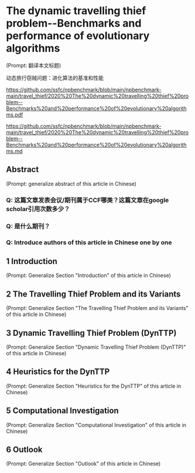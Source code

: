 # The dynamic travelling thief problem--Benchmarks and performance of evolutionary algorithms

(Prompt: 翻译本文标题)

动态旅行窃贼问题：进化算法的基准和性能

https://github.com/ssfc/npbenchmark/blob/main/npbenchmark-main/travel_thief/2020%20The%20dynamic%20travelling%20thief%20problem--Benchmarks%20and%20performance%20of%20evolutionary%20algorithms.pdf

https://github.com/ssfc/npbenchmark/blob/main/npbenchmark-main/travel_thief/2020%20The%20dynamic%20travelling%20thief%20problem--Benchmarks%20and%20performance%20of%20evolutionary%20algorithms.md

## Abstract

(Prompt: generalize abstract of this article in Chinese)

### Q: 这篇文章发表会议/期刊属于CCF哪类？这篇文章在google scholar引用次数多少？

### Q: 是什么期刊？

### Q: Introduce authors of this article in Chinese one by one

## 1 Introduction

(Prompt: Generalize Section "Introduction" of this article in Chinese)

## 2 The Travelling Thief Problem and its Variants

(Prompt: Generalize Section "The Travelling Thief Problem and its Variants" of this article in Chinese)

## 3 Dynamic Travelling Thief Problem (DynTTP)

(Prompt: Generalize Section "Dynamic Travelling Thief Problem (DynTTP)" of this article in Chinese)

## 4 Heuristics for the DynTTP

(Prompt: Generalize Section "Heuristics for the DynTTP" of this article in Chinese)

## 5 Computational Investigation

(Prompt: Generalize Section "Computational Investigation" of this article in Chinese)

## 6 Outlook

(Prompt: Generalize Section "Outlook" of this article in Chinese)